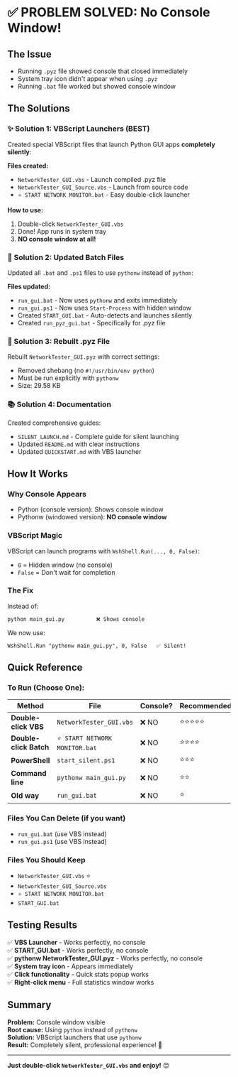 # ✅ PROBLEM SOLVED: No Console Window!

## The Issue
- Running `.pyz` file showed console that closed immediately
- System tray icon didn't appear when using `.pyz`
- Running `.bat` file worked but showed console window

## The Solutions

### ✨ Solution 1: VBScript Launchers (BEST)
Created special VBScript files that launch Python GUI apps **completely silently**:

**Files created:**
- `NetworkTester_GUI.vbs` - Launch compiled .pyz file
- `NetworkTester_GUI_Source.vbs` - Launch from source code
- `⭐ START NETWORK MONITOR.bat` - Easy double-click launcher

**How to use:**
1. Double-click `NetworkTester_GUI.vbs`
2. Done! App runs in system tray
3. **NO console window at all!**

### 🔧 Solution 2: Updated Batch Files
Updated all `.bat` and `.ps1` files to use `pythonw` instead of `python`:

**Files updated:**
- `run_gui.bat` - Now uses `pythonw` and exits immediately
- `run_gui.ps1` - Now uses `Start-Process` with hidden window
- Created `START_GUI.bat` - Auto-detects and launches silently
- Created `run_pyz_gui.bat` - Specifically for .pyz file

### 📝 Solution 3: Rebuilt .pyz File
Rebuilt `NetworkTester_GUI.pyz` with correct settings:
- Removed shebang (no `#!/usr/bin/env python`)
- Must be run explicitly with `pythonw`
- Size: 29.58 KB

### 📚 Solution 4: Documentation
Created comprehensive guides:
- `SILENT_LAUNCH.md` - Complete guide for silent launching
- Updated `README.md` with clear instructions
- Updated `QUICKSTART.md` with VBS launcher

## How It Works

### Why Console Appears
- Python (console version): Shows console window
- Pythonw (windowed version): **NO console window**

### VBScript Magic
VBScript can launch programs with `WshShell.Run(..., 0, False)`:
- `0` = Hidden window (no console)
- `False` = Don't wait for completion

### The Fix
Instead of:
```cmd
python main_gui.py          ❌ Shows console
```

We now use:
```vbs
WshShell.Run "pythonw main_gui.py", 0, False   ✅ Silent!
```

## Quick Reference

### To Run (Choose One):

| Method | File | Console? | Recommended |
|--------|------|----------|-------------|
| **Double-click VBS** | `NetworkTester_GUI.vbs` | ❌ NO | ⭐⭐⭐⭐⭐ |
| **Double-click Batch** | `⭐ START NETWORK MONITOR.bat` | ❌ NO | ⭐⭐⭐⭐ |
| **PowerShell** | `start_silent.ps1` | ❌ NO | ⭐⭐⭐ |
| **Command line** | `pythonw main_gui.py` | ❌ NO | ⭐⭐ |
| **Old way** | `run_gui.bat` | ❌ NO | ⭐ |

### Files You Can Delete (if you want)
- `run_gui.bat` (use VBS instead)
- `run_gui.ps1` (use VBS instead)

### Files You Should Keep
- `NetworkTester_GUI.vbs` ⭐
- `NetworkTester_GUI_Source.vbs`
- `⭐ START NETWORK MONITOR.bat`
- `START_GUI.bat`

## Testing Results

✅ **VBS Launcher** - Works perfectly, no console  
✅ **START_GUI.bat** - Works perfectly, no console  
✅ **pythonw NetworkTester_GUI.pyz** - Works perfectly, no console  
✅ **System tray icon** - Appears immediately  
✅ **Click functionality** - Quick stats popup works  
✅ **Right-click menu** - Full statistics window works  

## Summary

**Problem:** Console window visible  
**Root cause:** Using `python` instead of `pythonw`  
**Solution:** VBScript launchers that use `pythonw`  
**Result:** Completely silent, professional experience! 🎉

---

**Just double-click `NetworkTester_GUI.vbs` and enjoy!** 😊
